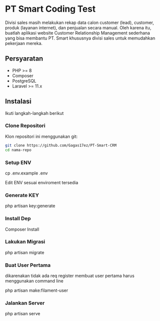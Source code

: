 # PT Smart Coding Test

Divisi sales masih melakukan rekap data calon customer (lead), customer, produk (layanan
internet), dan penjualan secara manual. Oleh karena itu, buatlah aplikasi website Customer
Relationship Management sederhana yang bisa membantu PT. Smart khususnya divisi sales
untuk memudahkan pekerjaan mereka.

## Persyaratan

-   PHP >= 8
-   Composer
-   PostgreSQL
-   Laravel >= 11.x

## Instalasi

Ikuti langkah-langkah berikut

### Clone Repositori

Klon repositori ini menggunakan git:

```bash
git clone https://github.com/Gagas17ez/PT-Smart-CRM
cd nama-repo
```

### Setup ENV

cp .env.example .env

Edit ENV sesuai enviroment tersedia

### Generate KEY

php artisan key:generate

### Install Dep

Composer Install

### Lakukan Migrasi

php artisan migrate

### Buat User Pertama

dikarenakan tidak ada req register membuat user pertama harus menggunakan command line

php artisan make:filament-user

### Jalankan Server

php artisan serve
